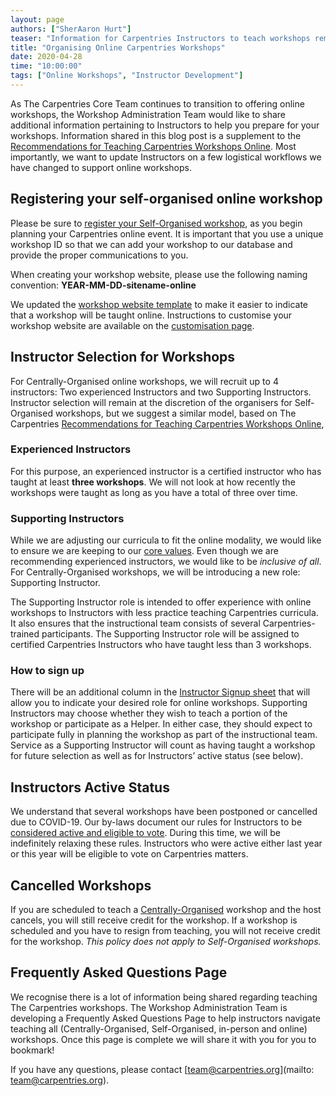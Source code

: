 ```yaml
---
layout: page
authors: ["SherAaron Hurt"]
teaser: "Information for Carpentries Instructors to teach workshops remotely"
title: "Organising Online Carpentries Workshops"
date: 2020-04-28
time: "10:00:00"
tags: ["Online Workshops", "Instructor Development"]
---
```


As The Carpentries Core Team continues to transition to offering online workshops, the Workshop Administration Team would like to share additional information pertaining to Instructors to help you prepare for your workshops. Information shared in this blog post is a supplement to the [Recommendations for Teaching Carpentries Workshops Online](https://carpentries.org/online-workshop-recommendations/). Most importantly, we want to update Instructors on a few logistical workflows we have changed to support online workshops.

## Registering your self-organised online workshop

Please be sure to [register your Self-Organised workshop](https://amy.carpentries.org/forms/self-organised/), as you begin planning your Carpentries online event. It is important that you use a unique workshop ID so that we can add your workshop to our database and provide the proper communications to you.

When creating your workshop website, please use the following naming convention: **YEAR-MM-DD-sitename-online**

We updated the [workshop website template](https://github.com/carpentries/workshop-template) to make it easier to indicate that a workshop will be taught online. Instructions to customise your workshop website are available on the [customisation page](http://carpentries.github.io/workshop-template/customization/index.html).

## Instructor Selection for Workshops
For Centrally-Organised online workshops, we will recruit up to 4 instructors: Two experienced Instructors and two Supporting Instructors. Instructor selection will remain at the discretion of the organisers for Self-Organised workshops, but we suggest a similar model, based on The Carpentries [Recommendations for Teaching Carpentries Workshops Online](https://carpentries.org/online-workshop-recommendations/),

### Experienced Instructors

For this purpose, an experienced instructor is a certified instructor who has taught at least **three workshops**. We will not look at how recently the workshops were taught as long as you have a total of three over time.

### Supporting Instructors

While we are adjusting our curricula to fit the online modality, we would like to ensure we are keeping to our [core values](https://carpentries.org/values/). Even though we are recommending experienced instructors, we would like to be *inclusive of all*. For Centrally-Organised workshops, we will be introducing a new role: Supporting Instructor.

The Supporting Instructor role is intended to offer experience with online workshops to Instructors with less practice teaching Carpentries curricula. It also ensures that the instructional team consists of several Carpentries-trained participants.  The Supporting Instructor role will be assigned to certified Carpentries Instructors who have taught less than 3 workshops.

### How to sign up
There will be an additional column in the [Instructor Signup sheet](https://docs.google.com/spreadsheets/d/1YhTAzEalDqKUowgej7aRa7E1K0XcB6ZezoVUt6VN2qY/edit#gid=0) that will allow you to indicate your desired role for online workshops. Supporting Instructors may choose whether they wish to teach a portion of the workshop or participate as a Helper. In either case, they should expect to participate fully in planning the workshop as part of the instructional team. Service as a Supporting Instructor will count as having taught a workshop for future selection as well as for Instructors’ active status (see below).  

## Instructors Active Status

We understand that several workshops have been postponed or cancelled due to COVID-19. Our by-laws document our rules for Instructors to be [considered active and eligible to vote](https://docs.carpentries.org/topic_folders/governance/bylaws.html#eligibility-rights-and-termination-for-voting-members). During this time, we will be indefinitely relaxing these rules. Instructors who were active either last year or this year will be eligible to vote on Carpentries matters.

## Cancelled Workshops

If you are scheduled to teach a [Centrally-Organised](https://carpentries.org/workshops/#workshop-organising) workshop and the host cancels, you will still receive credit for the workshop. If a workshop is scheduled and you have to resign from teaching, you will not receive credit for the workshop. *This policy does not apply to Self-Organised workshops.*


## Frequently Asked Questions Page

We recognise there is a lot of information being shared regarding teaching The Carpentries workshops. The Workshop Administration Team is developing a Frequently Asked Questions Page to help instructors navigate teaching all (Centrally-Organised, Self-Organised, in-person and online) workshops. Once this page is complete we will share it with you for you to bookmark!  

If you have any questions, please contact [team@carpentries.org](mailto: team@carpentries.org).
